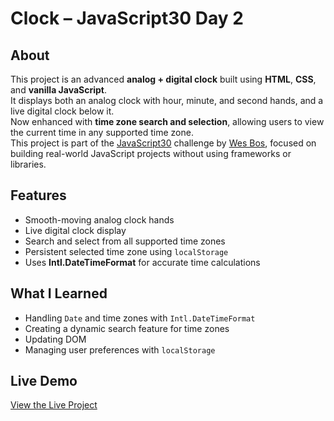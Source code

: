 # Clock – JavaScript30 Day 2

## About  
This project is an advanced **analog + digital clock** built using **HTML**, **CSS**, and **vanilla JavaScript**.  
It displays both an analog clock with hour, minute, and second hands, and a live digital clock below it.  
Now enhanced with **time zone search and selection**, allowing users to view the current time in any supported time zone.  
This project is part of the [JavaScript30](https://javascript30.com) challenge by [Wes Bos](https://github.com/wesbos), focused on building real-world JavaScript projects without using frameworks or libraries.

## Features

- Smooth-moving analog clock hands  
- Live digital clock display  
- Search and select from all supported time zones  
- Persistent selected time zone using `localStorage`  
- Uses **Intl.DateTimeFormat** for accurate time calculations

## What I Learned

- Handling `Date` and time zones with `Intl.DateTimeFormat`  
- Creating a dynamic search feature for time zones  
- Updating DOM  
- Managing user preferences with `localStorage`  

## Live Demo

[View the Live Project](https://m-anees-c.github.io/javascript30/day02-clock/)

